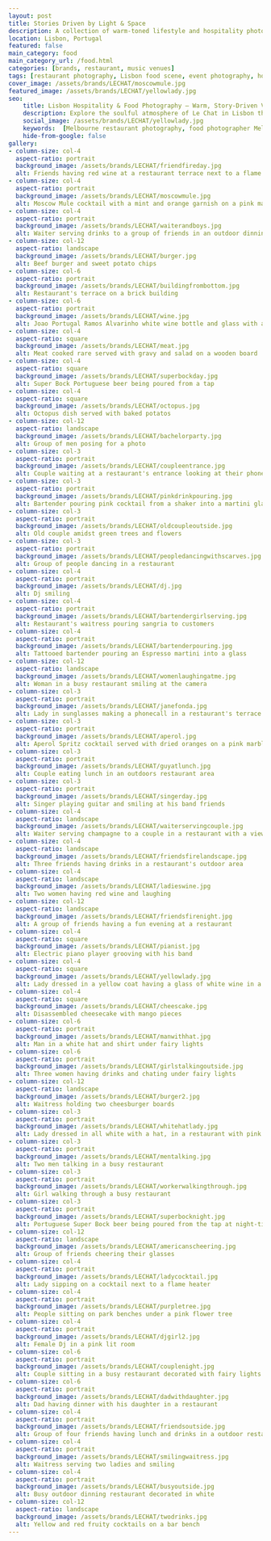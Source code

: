 ```yaml
---
layout: post
title: Stories Driven by Light & Space
description: A collection of warm-toned lifestyle and hospitality photos showcasing vibrant food, cocktails, and ambient moments at a riverside Lisbon venue. Perfect for brands seeking natural, storytelling visuals.
location: Lisbon, Portugal
featured: false
main_category: food
main_category_url: /food.html
categories: [brands, restaurant, music venues]
tags: [restaurant photography, Lisbon food scene, event photography, hospitality photography, Sof Kapa Photography]
cover_image: /assets/brands/LECHAT/moscowmule.jpg
featured_image: /assets/brands/LECHAT/yellowlady.jpg
seo:
    title: Lisbon Hospitality & Food Photography – Warm, Story-Driven Visuals | Sof Kapa Photography
    description: Explore the soulful atmosphere of Le Chat in Lisbon through vibrant restaurant and event photography, capturing views of the Tagus River, delicious food, and live music moments.
    social_image: /assets/brands/LECHAT/yellowlady.jpg
    keywords:  [Melbourne restaurant photography, food photographer Melbourne, hospitality photography, Le Chat Lisbon, event photographer Australia, Sof Kapa]
    hide-from-google: false 
gallery:
- column-size: col-4
  aspect-ratio: portrait
  background_image: /assets/brands/LECHAT/friendfireday.jpg
  alt: Friends having red wine at a restaurant terrace next to a flame heater
- column-size: col-4
  aspect-ratio: portrait
  background_image: /assets/brands/LECHAT/moscowmule.jpg
  alt: Moscow Mule cocktail with a mint and orange garnish on a pink marble bench
- column-size: col-4
  aspect-ratio: portrait
  background_image: /assets/brands/LECHAT/waiterandboys.jpg
  alt: Waiter serving drinks to a group of friends in an outdoor dinning area
- column-size: col-12
  aspect-ratio: landscape
  background_image: /assets/brands/LECHAT/burger.jpg
  alt: Beef burger and sweet potato chips
- column-size: col-6
  aspect-ratio: portrait
  background_image: /assets/brands/LECHAT/buildingfrombottom.jpg
  alt: Restaurant's terrace on a brick building 
- column-size: col-6
  aspect-ratio: portrait
  background_image: /assets/brands/LECHAT/wine.jpg
  alt: Joao Portugal Ramos Alvarinho white wine bottle and glass with a banana plant backdrop
- column-size: col-4
  aspect-ratio: square
  background_image: /assets/brands/LECHAT/meat.jpg
  alt: Meat cooked rare served with gravy and salad on a wooden board
- column-size: col-4
  aspect-ratio: square
  background_image: /assets/brands/LECHAT/superbockday.jpg
  alt: Super Bock Portuguese beer being poured from a tap 
- column-size: col-4
  aspect-ratio: square
  background_image: /assets/brands/LECHAT/octopus.jpg
  alt: Octopus dish served with baked potatos
- column-size: col-12
  aspect-ratio: landscape
  background_image: /assets/brands/LECHAT/bachelorparty.jpg
  alt: Group of men posing for a photo 
- column-size: col-3
  aspect-ratio: portrait
  background_image: /assets/brands/LECHAT/coupleentrance.jpg
  alt: Couple waiting at a restaurant's entrance looking at their phones 
- column-size: col-3
  aspect-ratio: portrait
  background_image: /assets/brands/LECHAT/pinkdrinkpouring.jpg
  alt: Bartender pouring pink cocktail from a shaker into a martini glass
- column-size: col-3
  aspect-ratio: portrait
  background_image: /assets/brands/LECHAT/oldcoupleoutside.jpg
  alt: Old couple amidst green trees and flowers
- column-size: col-3
  aspect-ratio: portrait
  background_image: /assets/brands/LECHAT/peopledancingwithscarves.jpg
  alt: Group of people dancing in a restaurant
- column-size: col-4
  aspect-ratio: portrait
  background_image: /assets/brands/LECHAT/dj.jpg
  alt: Dj smiling
- column-size: col-4
  aspect-ratio: portrait
  background_image: /assets/brands/LECHAT/bartendergirlserving.jpg
  alt: Restaurant's waitress pouring sangria to customers
- column-size: col-4
  aspect-ratio: portrait
  background_image: /assets/brands/LECHAT/bartenderpouring.jpg
  alt: Tattooed bartender pouring an Espresso martini into a glass
- column-size: col-12
  aspect-ratio: landscape
  background_image: /assets/brands/LECHAT/womenlaughingatme.jpg
  alt: Woman in a busy restaurant smiling at the camera
- column-size: col-3
  aspect-ratio: portrait
  background_image: /assets/brands/LECHAT/janefonda.jpg
  alt: Lady in sunglasses making a phonecall in a restaurant's terrace
- column-size: col-3
  aspect-ratio: portrait
  background_image: /assets/brands/LECHAT/aperol.jpg
  alt: Aperol Spritz cocktail served with dried oranges on a pink marble bench
- column-size: col-3
  aspect-ratio: portrait
  background_image: /assets/brands/LECHAT/guyatlunch.jpg
  alt: Couple eating lunch in an outdoors restaurant area
- column-size: col-3
  aspect-ratio: portrait
  background_image: /assets/brands/LECHAT/singerday.jpg
  alt: Singer playing guitar and smiling at his band friends
- column-size: col-4
  aspect-ratio: landscape
  background_image: /assets/brands/LECHAT/waiterservingcouple.jpg
  alt: Waiter serving champagne to a couple in a restaurant with a view
- column-size: col-4
  aspect-ratio: landscape
  background_image: /assets/brands/LECHAT/friendsfirelandscape.jpg
  alt: Three friends having drinks in a restaurant's outdoor area
- column-size: col-4
  aspect-ratio: landscape
  background_image: /assets/brands/LECHAT/ladieswine.jpg
  alt: Two women having red wine and laughing
- column-size: col-12
  aspect-ratio: landscape
  background_image: /assets/brands/LECHAT/friendsfirenight.jpg
  alt: A group of friends having a fun evening at a restaurant
- column-size: col-4
  aspect-ratio: square
  background_image: /assets/brands/LECHAT/pianist.jpg
  alt: Electric piano player grooving with his band
- column-size: col-4
  aspect-ratio: square
  background_image: /assets/brands/LECHAT/yellowlady.jpg
  alt: Lady dressed in a yellow coat having a glass of white wine in a restaurant's terrace
- column-size: col-4
  aspect-ratio: square
  background_image: /assets/brands/LECHAT/cheescake.jpg
  alt: Disassembled cheesecake with mango pieces
- column-size: col-6
  aspect-ratio: portrait
  background_image: /assets/brands/LECHAT/manwithhat.jpg
  alt: Man in a white hat and shirt under fairy lights
- column-size: col-6
  aspect-ratio: portrait
  background_image: /assets/brands/LECHAT/girlstalkingoutside.jpg
  alt: Three women having drinks and chating under fairy lights
- column-size: col-12
  aspect-ratio: landscape
  background_image: /assets/brands/LECHAT/burger2.jpg
  alt: Waitress holding two cheesburger boards
- column-size: col-3
  aspect-ratio: portrait
  background_image: /assets/brands/LECHAT/whitehatlady.jpg
  alt: Lady dressed in all white with a hat, in a restaurant with pink lighting
- column-size: col-3
  aspect-ratio: portrait
  background_image: /assets/brands/LECHAT/mentalking.jpg
  alt: Two men talking in a busy restaurant
- column-size: col-3
  aspect-ratio: portrait
  background_image: /assets/brands/LECHAT/workerwalkingthrough.jpg
  alt: Girl walking through a busy restaurant
- column-size: col-3
  aspect-ratio: portrait
  background_image: /assets/brands/LECHAT/superbocknight.jpg
  alt: Portuguese Super Bock beer being poured from the tap at night-time
- column-size: col-12
  aspect-ratio: landscape
  background_image: /assets/brands/LECHAT/americanscheering.jpg
  alt: Group of friends cheering their glasses
- column-size: col-4
  aspect-ratio: portrait
  background_image: /assets/brands/LECHAT/ladycocktail.jpg
  alt: Lady sipping on a cocktail next to a flame heater
- column-size: col-4
  aspect-ratio: portrait
  background_image: /assets/brands/LECHAT/purpletree.jpg
  alt: People sitting on park benches under a pink flower tree
- column-size: col-4
  aspect-ratio: portrait
  background_image: /assets/brands/LECHAT/djgirl2.jpg
  alt: Female Dj in a pink lit room
- column-size: col-6
  aspect-ratio: portrait
  background_image: /assets/brands/LECHAT/couplenight.jpg
  alt: Couple sitting in a busy restaurant decorated with fairy lights
- column-size: col-6
  aspect-ratio: portrait
  background_image: /assets/brands/LECHAT/dadwithdaughter.jpg
  alt: Dad having dinner with his daughter in a restaurant
- column-size: col-4
  aspect-ratio: portrait
  background_image: /assets/brands/LECHAT/friendsoutside.jpg
  alt: Group of four friends having lunch and drinks in a outdoor restaurant with a view
- column-size: col-4
  aspect-ratio: portrait
  background_image: /assets/brands/LECHAT/smilingwaitress.jpg
  alt: Waitress serving two ladies and smiling
- column-size: col-4
  aspect-ratio: portrait
  background_image: /assets/brands/LECHAT/busyoutside.jpg
  alt: Busy outdoor dinning restaurant decorated in white
- column-size: col-12
  aspect-ratio: landscape
  background_image: /assets/brands/LECHAT/twodrinks.jpg
  alt: Yellow and red fruity cocktails on a bar bench
---
```




